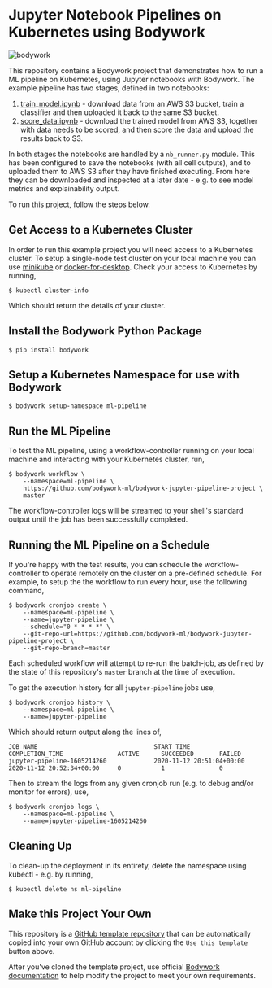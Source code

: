 # Jupyter Notebook Pipelines on Kubernetes using Bodywork

![bodywork](https://bodywork-media.s3.eu-west-2.amazonaws.com/jupyter_pipelines.png)

This repository contains a Bodywork project that demonstrates how to run a ML pipeline on Kubernetes, using Jupyter notebooks with Bodywork. The example pipeline has two stages, defined in two notebooks:

1. [train_model.ipynb](https://github.com/bodywork-ml/bodywork-jupyter-pipeline-project/blob/master/stage-1-train-model/train_model.ipynb) - download data from an AWS S3 bucket, train a classifier and then uploaded it back to the same S3 bucket.
2. [score_data.ipynb](https://github.com/bodywork-ml/bodywork-jupyter-pipeline-project/blob/master/stage-2-score-data/score_data.ipynb) - download the trained model from AWS S3, together with data needs to be scored, and then score the data and upload the results back to S3.

In both stages the notebooks are handled by a `nb_runner.py` module. This has been configured to save the notebooks (with all cell outputs), and to uploaded them to AWS S3 after they have finished executing. From here they can be downloaded and inspected at a later date - e.g. to see model metrics and explainability output.

To run this project, follow the steps below.

## Get Access to a Kubernetes Cluster

In order to run this example project you will need access to a Kubernetes cluster. To setup a single-node test cluster on your local machine you can use [minikube](https://minikube.sigs.Kubernetes.io/docs/) or [docker-for-desktop](https://www.docker.com/products/docker-desktop). Check your access to Kubernetes by running,

```shell
$ kubectl cluster-info
```

Which should return the details of your cluster.

## Install the Bodywork Python Package

```shell
$ pip install bodywork
```

## Setup a Kubernetes Namespace for use with Bodywork

```shell
$ bodywork setup-namespace ml-pipeline
```

## Run the ML Pipeline

To test the ML pipeline, using a workflow-controller running on your local machine and interacting with your Kubernetes cluster, run,

```shell
$ bodywork workflow \
    --namespace=ml-pipeline \
    https://github.com/bodywork-ml/bodywork-jupyter-pipeline-project \
    master
```

The workflow-controller logs will be streamed to your shell's standard output until the job has been successfully completed.

## Running the ML Pipeline on a Schedule

If you're happy with the test results, you can schedule the workflow-controller to operate remotely on the cluster on a pre-defined schedule. For example, to setup the the workflow to run every hour, use the following command,

```shell
$ bodywork cronjob create \
    --namespace=ml-pipeline \
    --name=jupyter-pipeline \
    --schedule="0 * * * *" \
    --git-repo-url=https://github.com/bodywork-ml/bodywork-jupyter-pipeline-project \
    --git-repo-branch=master
```

Each scheduled workflow will attempt to re-run the batch-job, as defined by the state of this repository's `master` branch at the time of execution.

To get the execution history for all `jupyter-pipeline` jobs use,

```shell
$ bodywork cronjob history \
    --namespace=ml-pipeline \
    --name=jupyter-pipeline
```

Which should return output along the lines of,

```text
JOB_NAME                                START_TIME                    COMPLETION_TIME               ACTIVE      SUCCEEDED       FAILED
jupyter-pipeline-1605214260             2020-11-12 20:51:04+00:00     2020-11-12 20:52:34+00:00     0           1               0
```

Then to stream the logs from any given cronjob run (e.g. to debug and/or monitor for errors), use,

```shell
$ bodywork cronjob logs \
    --namespace=ml-pipeline \
    --name=jupyter-pipeline-1605214260
```

## Cleaning Up

To clean-up the deployment in its entirety, delete the namespace using kubectl - e.g. by running,

```shell
$ kubectl delete ns ml-pipeline
```

## Make this Project Your Own

This repository is a [GitHub template repository](https://docs.github.com/en/free-pro-team@latest/github/creating-cloning-and-archiving-repositories/creating-a-repository-from-a-template) that can be automatically copied into your own GitHub account by clicking the `Use this template` button above.

After you've cloned the template project, use official [Bodywork documentation](https://bodywork.readthedocs.io/en/latest/) to help modify the project to meet your own requirements.
